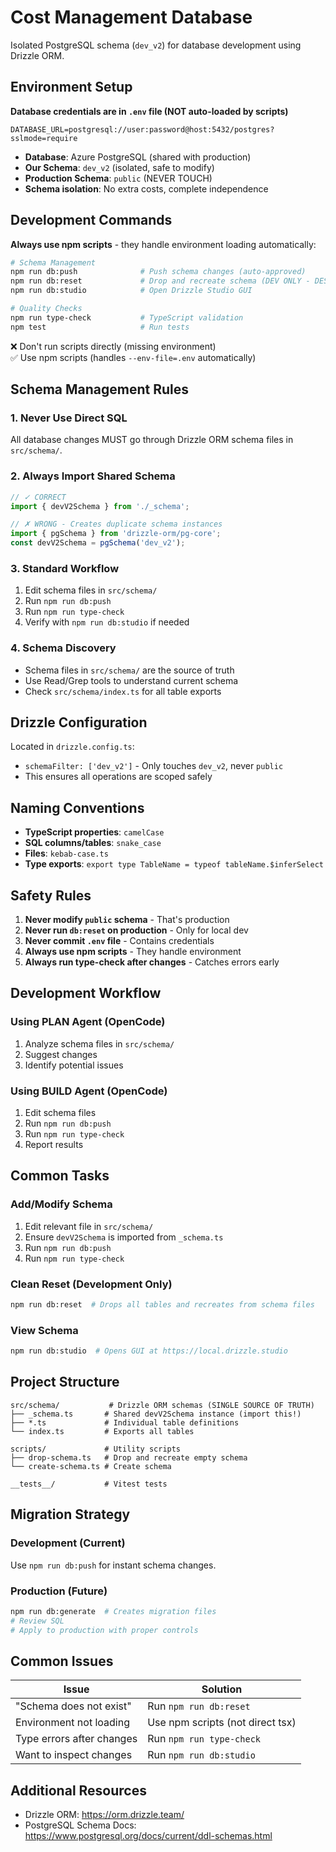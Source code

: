 # Cost Management Database

Isolated PostgreSQL schema (`dev_v2`) for database development using Drizzle ORM.

## Environment Setup

**Database credentials are in `.env` file (NOT auto-loaded by scripts)**

```env
DATABASE_URL=postgresql://user:password@host:5432/postgres?sslmode=require
```

- **Database**: Azure PostgreSQL (shared with production)
- **Our Schema**: `dev_v2` (isolated, safe to modify)
- **Production Schema**: `public` (NEVER TOUCH)
- **Schema isolation**: No extra costs, complete independence

## Development Commands

**Always use npm scripts** - they handle environment loading automatically:

```bash
# Schema Management
npm run db:push              # Push schema changes (auto-approved)
npm run db:reset             # Drop and recreate schema (DEV ONLY - DESTRUCTIVE)
npm run db:studio            # Open Drizzle Studio GUI

# Quality Checks
npm run type-check           # TypeScript validation
npm test                     # Run tests
```

❌ Don't run scripts directly (missing environment)  
✅ Use npm scripts (handles `--env-file=.env` automatically)

## Schema Management Rules

### 1. Never Use Direct SQL
All database changes MUST go through Drizzle ORM schema files in `src/schema/`.

### 2. Always Import Shared Schema
```typescript
// ✓ CORRECT
import { devV2Schema } from './_schema';

// ✗ WRONG - Creates duplicate schema instances
import { pgSchema } from 'drizzle-orm/pg-core';
const devV2Schema = pgSchema('dev_v2');
```

### 3. Standard Workflow
1. Edit schema files in `src/schema/`
2. Run `npm run db:push`
3. Run `npm run type-check`
4. Verify with `npm run db:studio` if needed

### 4. Schema Discovery
- Schema files in `src/schema/` are the source of truth
- Use Read/Grep tools to understand current schema
- Check `src/schema/index.ts` for all table exports

## Drizzle Configuration

Located in `drizzle.config.ts`:
- `schemaFilter: ['dev_v2']` - Only touches `dev_v2`, never `public`
- This ensures all operations are scoped safely

## Naming Conventions

- **TypeScript properties**: `camelCase`
- **SQL columns/tables**: `snake_case`
- **Files**: `kebab-case.ts`
- **Type exports**: `export type TableName = typeof tableName.$inferSelect`

## Safety Rules

1. **Never modify `public` schema** - That's production
2. **Never run `db:reset` on production** - Only for local dev
3. **Never commit `.env` file** - Contains credentials
4. **Always use npm scripts** - They handle environment
5. **Always run type-check after changes** - Catches errors early

## Development Workflow

### Using PLAN Agent (OpenCode)
1. Analyze schema files in `src/schema/`
2. Suggest changes
3. Identify potential issues

### Using BUILD Agent (OpenCode)
1. Edit schema files
2. Run `npm run db:push`
3. Run `npm run type-check`
4. Report results

## Common Tasks

### Add/Modify Schema
1. Edit relevant file in `src/schema/`
2. Ensure `devV2Schema` is imported from `_schema.ts`
3. Run `npm run db:push`
4. Run `npm run type-check`

### Clean Reset (Development Only)
```bash
npm run db:reset  # Drops all tables and recreates from schema files
```

### View Schema
```bash
npm run db:studio  # Opens GUI at https://local.drizzle.studio
```

## Project Structure

```
src/schema/           # Drizzle ORM schemas (SINGLE SOURCE OF TRUTH)
├── _schema.ts       # Shared devV2Schema instance (import this!)
├── *.ts             # Individual table definitions
└── index.ts         # Exports all tables

scripts/             # Utility scripts
├── drop-schema.ts   # Drop and recreate empty schema
└── create-schema.ts # Create schema

__tests__/           # Vitest tests
```

## Migration Strategy

### Development (Current)
Use `npm run db:push` for instant schema changes.

### Production (Future)
```bash
npm run db:generate  # Creates migration files
# Review SQL
# Apply to production with proper controls
```

## Common Issues

| Issue | Solution |
|-------|----------|
| "Schema does not exist" | Run `npm run db:reset` |
| Environment not loading | Use npm scripts (not direct tsx) |
| Type errors after changes | Run `npm run type-check` |
| Want to inspect changes | Run `npm run db:studio` |

## Additional Resources

- Drizzle ORM: https://orm.drizzle.team/
- PostgreSQL Schema Docs: https://www.postgresql.org/docs/current/ddl-schemas.html
